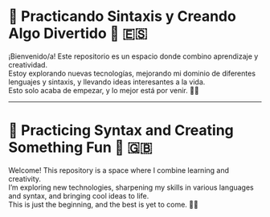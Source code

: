 # 🌟 Practicando Sintaxis y Creando Algo Divertido 🌟 🇪🇸

¡Bienvenido/a! Este repositorio es un espacio donde combino aprendizaje y creatividad.  
Estoy explorando nuevas tecnologías, mejorando mi dominio de diferentes lenguajes y sintaxis, y llevando ideas interesantes a la vida.  
Esto solo acaba de empezar, y lo mejor está por venir. 🚀✨  

---

# 🌟 Practicing Syntax and Creating Something Fun 🌟 🇬🇧

Welcome! This repository is a space where I combine learning and creativity.  
I’m exploring new technologies, sharpening my skills in various languages and syntax, and bringing cool ideas to life.  
This is just the beginning, and the best is yet to come. 🚀✨

